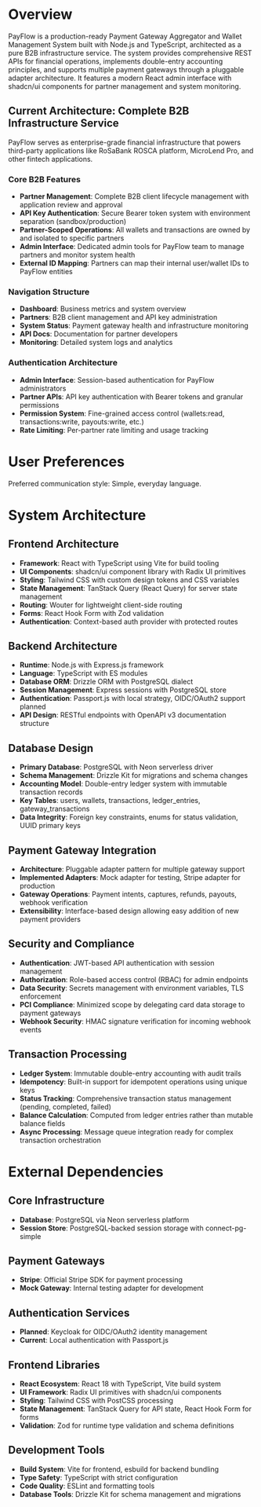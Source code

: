 # Overview

PayFlow is a production-ready Payment Gateway Aggregator and Wallet Management System built with Node.js and TypeScript, architected as a pure B2B infrastructure service. The system provides comprehensive REST APIs for financial operations, implements double-entry accounting principles, and supports multiple payment gateways through a pluggable adapter architecture. It features a modern React admin interface with shadcn/ui components for partner management and system monitoring.

## Current Architecture: Complete B2B Infrastructure Service

PayFlow serves as enterprise-grade financial infrastructure that powers third-party applications like RoSaBank ROSCA platform, MicroLend Pro, and other fintech applications.

### Core B2B Features
- **Partner Management**: Complete B2B client lifecycle management with application review and approval
- **API Key Authentication**: Secure Bearer token system with environment separation (sandbox/production)
- **Partner-Scoped Operations**: All wallets and transactions are owned by and isolated to specific partners
- **Admin Interface**: Dedicated admin tools for PayFlow team to manage partners and monitor system health
- **External ID Mapping**: Partners can map their internal user/wallet IDs to PayFlow entities

### Navigation Structure
- **Dashboard**: Business metrics and system overview
- **Partners**: B2B client management and API key administration  
- **System Status**: Payment gateway health and infrastructure monitoring
- **API Docs**: Documentation for partner developers
- **Monitoring**: Detailed system logs and analytics

### Authentication Architecture
- **Admin Interface**: Session-based authentication for PayFlow administrators
- **Partner APIs**: API key authentication with Bearer tokens and granular permissions
- **Permission System**: Fine-grained access control (wallets:read, transactions:write, payouts:write, etc.)
- **Rate Limiting**: Per-partner rate limiting and usage tracking

# User Preferences

Preferred communication style: Simple, everyday language.

# System Architecture

## Frontend Architecture
- **Framework**: React with TypeScript using Vite for build tooling
- **UI Components**: shadcn/ui component library with Radix UI primitives
- **Styling**: Tailwind CSS with custom design tokens and CSS variables
- **State Management**: TanStack Query (React Query) for server state management
- **Routing**: Wouter for lightweight client-side routing
- **Forms**: React Hook Form with Zod validation
- **Authentication**: Context-based auth provider with protected routes

## Backend Architecture
- **Runtime**: Node.js with Express.js framework
- **Language**: TypeScript with ES modules
- **Database ORM**: Drizzle ORM with PostgreSQL dialect
- **Session Management**: Express sessions with PostgreSQL store
- **Authentication**: Passport.js with local strategy, OIDC/OAuth2 support planned
- **API Design**: RESTful endpoints with OpenAPI v3 documentation structure

## Database Design
- **Primary Database**: PostgreSQL with Neon serverless driver
- **Schema Management**: Drizzle Kit for migrations and schema changes
- **Accounting Model**: Double-entry ledger system with immutable transaction records
- **Key Tables**: users, wallets, transactions, ledger_entries, gateway_transactions
- **Data Integrity**: Foreign key constraints, enums for status validation, UUID primary keys

## Payment Gateway Integration
- **Architecture**: Pluggable adapter pattern for multiple gateway support
- **Implemented Adapters**: Mock adapter for testing, Stripe adapter for production
- **Gateway Operations**: Payment intents, captures, refunds, payouts, webhook verification
- **Extensibility**: Interface-based design allowing easy addition of new payment providers

## Security and Compliance
- **Authentication**: JWT-based API authentication with session management
- **Authorization**: Role-based access control (RBAC) for admin endpoints
- **Data Security**: Secrets management with environment variables, TLS enforcement
- **PCI Compliance**: Minimized scope by delegating card data storage to payment gateways
- **Webhook Security**: HMAC signature verification for incoming webhook events

## Transaction Processing
- **Ledger System**: Immutable double-entry accounting with audit trails
- **Idempotency**: Built-in support for idempotent operations using unique keys
- **Status Tracking**: Comprehensive transaction status management (pending, completed, failed)
- **Balance Calculation**: Computed from ledger entries rather than mutable balance fields
- **Async Processing**: Message queue integration ready for complex transaction orchestration

# External Dependencies

## Core Infrastructure
- **Database**: PostgreSQL via Neon serverless platform
- **Session Store**: PostgreSQL-backed session storage with connect-pg-simple

## Payment Gateways
- **Stripe**: Official Stripe SDK for payment processing
- **Mock Gateway**: Internal testing adapter for development

## Authentication Services
- **Planned**: Keycloak for OIDC/OAuth2 identity management
- **Current**: Local authentication with Passport.js

## Frontend Libraries
- **React Ecosystem**: React 18 with TypeScript, Vite build system
- **UI Framework**: Radix UI primitives with shadcn/ui components
- **Styling**: Tailwind CSS with PostCSS processing
- **State Management**: TanStack Query for API state, React Hook Form for forms
- **Validation**: Zod for runtime type validation and schema definitions

## Development Tools
- **Build System**: Vite for frontend, esbuild for backend bundling
- **Type Safety**: TypeScript with strict configuration
- **Code Quality**: ESLint and formatting tools
- **Database Tools**: Drizzle Kit for schema management and migrations